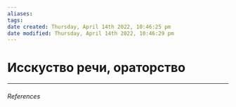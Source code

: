 ```yaml
---
aliases: 
tags: 
date created: Thursday, April 14th 2022, 10:46:25 pm
date modified: Thursday, April 14th 2022, 10:46:29 pm
---
```


# Исскуство речи, ораторство

---

###### References
